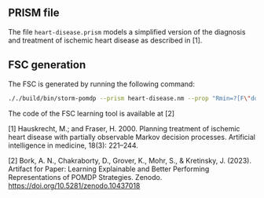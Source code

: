 ## PRISM file

The file `heart-disease.prism` models a simplified version of the diagnosis and treatment of ischemic heart disease as described
in [1].

## FSC generation

The FSC is generated by running the following command:

```bash
././build/bin/storm-pomdp --prism heart-disease.nm --prop "Rmin=?[F\"done\"]" --belief-exploration unfold --size-threshold 0 --sound --buildobsval --buildchoicelab --policy-learning  --cutoff-handling cutoffstrategy --export-learned-policy-dot heart-disease.dot

```
The code of the FSC learning tool is available at [2]



[1] Hauskrecht, M.; and Fraser, H. 2000. Planning treatment of ischemic heart disease with partially observable Markov decision processes. Artificial intelligence in medicine, 18(3): 221–244.

[2] Bork, A. N., Chakraborty, D., Grover, K., Mohr, S., & Kretinsky, J. (2023). Artifact for Paper: Learning Explainable and Better Performing Representations of POMDP Strategies. Zenodo. https://doi.org/10.5281/zenodo.10437018
